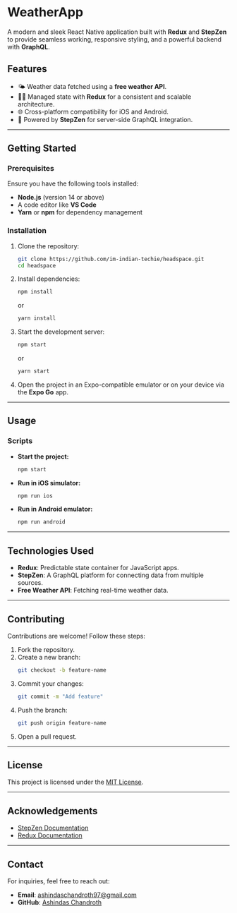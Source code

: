 
# **WeatherApp**  
A modern and sleek React Native application built with **Redux** and **StepZen** to provide seamless working, responsive styling, and a powerful backend with **GraphQL**.  

## **Features**   
- 🌤️ Weather data fetched using a **free weather API**.  
- 🧑‍💻 Managed state with **Redux** for a consistent and scalable architecture.   
- 🌐 Cross-platform compatibility for iOS and Android.  
- 🔌 Powered by **StepZen** for server-side GraphQL integration.

---  

## **Getting Started**  

### **Prerequisites**  
Ensure you have the following tools installed:  
- **Node.js** (version 14 or above)  
- A code editor like **VS Code**  
- **Yarn** or **npm** for dependency management  

### **Installation**  
1. Clone the repository:  
    ```bash  
    git clone https://github.com/im-indian-techie/headspace.git  
    cd headspace  
    ```  
2. Install dependencies:  
    ```bash  
    npm install  
    ```  
    or  
    ```bash  
    yarn install  
    ```  
3. Start the development server:  
    ```bash  
    npm start  
    ```  
    or  
    ```bash  
    yarn start  
    ```  
4. Open the project in an Expo-compatible emulator or on your device via the **Expo Go** app.  

---  

## **Usage**  

### **Scripts**  
- **Start the project:**  
   ```bash  
   npm start  
   ```  
- **Run in iOS simulator:**  
   ```bash  
   npm run ios  
   ```  
- **Run in Android emulator:**  
   ```bash  
   npm run android  
   ```  

---  

## **Technologies Used**  
- **Redux**: Predictable state container for JavaScript apps.  
- **StepZen**: A GraphQL platform for connecting data from multiple sources.   
- **Free Weather API**: Fetching real-time weather data.  

---  

## **Contributing**  
Contributions are welcome! Follow these steps:  
1. Fork the repository.  
2. Create a new branch:  
    ```bash  
    git checkout -b feature-name  
    ```  
3. Commit your changes:  
    ```bash  
    git commit -m "Add feature"  
    ```  
4. Push the branch:  
    ```bash  
    git push origin feature-name  
    ```  
5. Open a pull request.  

---  

## **License**  
This project is licensed under the [MIT License](LICENSE).  

---  

## **Acknowledgements**  
- [StepZen Documentation](https://stepzen.com/docs)  
- [Redux Documentation](https://redux.js.org/)  

---  

## **Contact**  
For inquiries, feel free to reach out:  
- **Email**: ashindaschandroth97@gmail.com  
- **GitHub**: [Ashindas Chandroth](https://github.com/im-indian-techie)  
